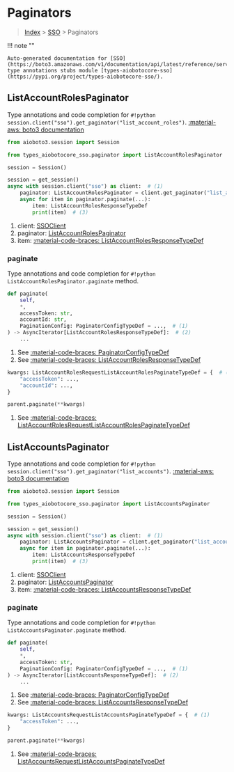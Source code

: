# Paginators

> [Index](../README.md) > [SSO](./README.md) > Paginators

!!! note ""

    Auto-generated documentation for [SSO](https://boto3.amazonaws.com/v1/documentation/api/latest/reference/services/sso.html#SSO)
    type annotations stubs module [types-aiobotocore-sso](https://pypi.org/project/types-aiobotocore-sso/).

## ListAccountRolesPaginator

Type annotations and code completion for `#!python session.client("sso").get_paginator("list_account_roles")`.
[:material-aws: boto3 documentation](https://boto3.amazonaws.com/v1/documentation/api/latest/reference/services/sso.html#SSO.Paginator.ListAccountRoles)

```python title="Usage example"
from aioboto3.session import Session

from types_aiobotocore_sso.paginator import ListAccountRolesPaginator

session = Session()

session = get_session()
async with session.client("sso") as client:  # (1)
    paginator: ListAccountRolesPaginator = client.get_paginator("list_account_roles")  # (2)
    async for item in paginator.paginate(...):
        item: ListAccountRolesResponseTypeDef
        print(item)  # (3)
```

1. client: [SSOClient](./client.md)
2. paginator: [ListAccountRolesPaginator](./paginators.md#listaccountrolespaginator)
3. item: [:material-code-braces: ListAccountRolesResponseTypeDef](./type_defs.md#listaccountrolesresponsetypedef) 


### paginate

Type annotations and code completion for `#!python ListAccountRolesPaginator.paginate` method.

```python title="Method definition"
def paginate(
    self,
    *,
    accessToken: str,
    accountId: str,
    PaginationConfig: PaginatorConfigTypeDef = ...,  # (1)
) -> AsyncIterator[ListAccountRolesResponseTypeDef]:  # (2)
    ...
```

1. See [:material-code-braces: PaginatorConfigTypeDef](./type_defs.md#paginatorconfigtypedef) 
2. See [:material-code-braces: ListAccountRolesResponseTypeDef](./type_defs.md#listaccountrolesresponsetypedef) 


```python title="Usage example with kwargs"
kwargs: ListAccountRolesRequestListAccountRolesPaginateTypeDef = {  # (1)
    "accessToken": ...,
    "accountId": ...,
}

parent.paginate(**kwargs)
```

1. See [:material-code-braces: ListAccountRolesRequestListAccountRolesPaginateTypeDef](./type_defs.md#listaccountrolesrequestlistaccountrolespaginatetypedef) 
## ListAccountsPaginator

Type annotations and code completion for `#!python session.client("sso").get_paginator("list_accounts")`.
[:material-aws: boto3 documentation](https://boto3.amazonaws.com/v1/documentation/api/latest/reference/services/sso.html#SSO.Paginator.ListAccounts)

```python title="Usage example"
from aioboto3.session import Session

from types_aiobotocore_sso.paginator import ListAccountsPaginator

session = Session()

session = get_session()
async with session.client("sso") as client:  # (1)
    paginator: ListAccountsPaginator = client.get_paginator("list_accounts")  # (2)
    async for item in paginator.paginate(...):
        item: ListAccountsResponseTypeDef
        print(item)  # (3)
```

1. client: [SSOClient](./client.md)
2. paginator: [ListAccountsPaginator](./paginators.md#listaccountspaginator)
3. item: [:material-code-braces: ListAccountsResponseTypeDef](./type_defs.md#listaccountsresponsetypedef) 


### paginate

Type annotations and code completion for `#!python ListAccountsPaginator.paginate` method.

```python title="Method definition"
def paginate(
    self,
    *,
    accessToken: str,
    PaginationConfig: PaginatorConfigTypeDef = ...,  # (1)
) -> AsyncIterator[ListAccountsResponseTypeDef]:  # (2)
    ...
```

1. See [:material-code-braces: PaginatorConfigTypeDef](./type_defs.md#paginatorconfigtypedef) 
2. See [:material-code-braces: ListAccountsResponseTypeDef](./type_defs.md#listaccountsresponsetypedef) 


```python title="Usage example with kwargs"
kwargs: ListAccountsRequestListAccountsPaginateTypeDef = {  # (1)
    "accessToken": ...,
}

parent.paginate(**kwargs)
```

1. See [:material-code-braces: ListAccountsRequestListAccountsPaginateTypeDef](./type_defs.md#listaccountsrequestlistaccountspaginatetypedef) 
